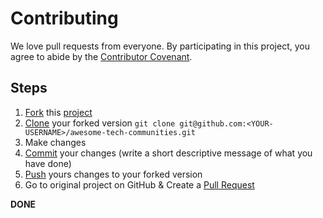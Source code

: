 # Contributing

We love pull requests from everyone. By participating in this project, you
agree to abide by the [Contributor Covenant](http://contributor-covenant.org).

## Steps

1. [Fork](https://help.github.com/articles/fork-a-repo/) this [project](https://github.com/WeRockTech/awesome-tech-communities) 
2. [Clone](https://help.github.com/articles/fork-a-repo/#step-2-create-a-local-clone-of-your-fork) your forked version `git clone git@github.com:<YOUR-USERNAME>/awesome-tech-communities.git`
3. Make changes
4. [Commit](https://help.github.com/articles/adding-a-file-to-a-repository-using-the-command-line/) your changes (write a short descriptive message of what you have done)
5. [Push](https://help.github.com/articles/pushing-to-a-remote/) yours changes to your forked version
6. Go to original project on GitHub & Create a [Pull Request](https://help.github.com/articles/about-pull-requests/)

**DONE**

